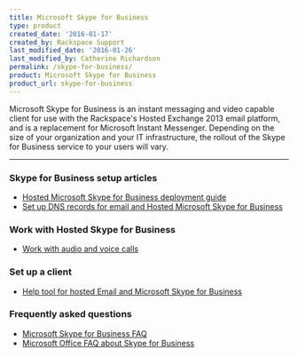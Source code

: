 ```yaml
---
title: Microsoft Skype for Business
type: product
created_date: '2016-01-17'
created_by: Rackspace Support
last_modified_date: '2016-01-26'
last_modified_by: Catherine Richardson
permalink: /skype-for-business/
product: Microsoft Skype for Business
product_url: skype-for-business
---
```


<p class="lead" markdown="1">Microsoft Skype for Business is an instant messaging and video capable client for use with the Rackspace's Hosted Exchange 2013 email platform, and is a replacement for Microsoft Instant Messenger. Depending on the size of your organization and your IT infrastructure, the rollout of the Skype for Business service to your users will vary.</p>

<hr />

###  Skype for Business setup articles

- [Hosted Microsoft Skype for Business deployment guide](/how-to/hosted-microsoft-lync-at-rackspace-deployment-guide)
- [Set up DNS records for email and Hosted Microsoft Skype for Business](/how-to/set-up-dns-records-for-cloud-office-email-and-skype-for-business)

###  Work with Hosted Skype for Business

- [Work with audio and voice calls](/how-to/working-with-audio-and-voice-calls-in-hosted-skype-for-business)

###  Set up a client

- [Help tool for hosted Email and Microsoft Skype for Business](/how-to/help-tool-for-hosted-email-and-skype-for-business)

###  Frequently asked questions

- [Microsoft Skype for Business FAQ](/how-to/skype-for-business-faq/)
- [Microsoft Office FAQ about Skype for Business](https://support.office.microsoft.com/en-us/article/FAQ-about-Lync-a0b87a3e-016a-410e-bb0c-77d4b5654041?CTT=5&origin=HA103065025&CorrelationId=a66ece08-6a45-4a14-aba0-ad05cf4a94a2&ui=en-US&rs=en-US&ad=US#_Toc382835950)

